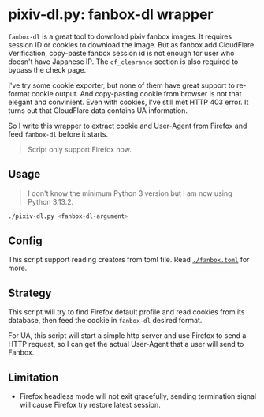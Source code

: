 # pixiv-dl.py: fanbox-dl wrapper

`fanbox-dl` is a great tool to download pixiv fanbox images.
It requires session ID or cookies to download the image.
But as fanbox add CloudFlare Verification, copy-paste fanbox session id is not enough
for user who doesn't have Japanese IP. The `cf_clearance` section is also required to bypass the check page.

I've try some cookie exporter, but none of them have great support to re-format cookie output.
And copy-pasting cookie from browser is not that elegant and convinient.
Even with cookies, I've still met HTTP 403 error. It turns out that CloudFlare data contains UA information.

So I write this wrapper to extract cookie and User-Agent from Firefox and feed `fanbox-dl` before it starts.

> Script only support Firefox now.

## Usage

> I don't know the minimum Python 3 version but I am now using Python 3.13.2.

```bash
./pixiv-dl.py <fanbox-dl-argument>
```

## Config

This script support reading creators from toml file. Read [`./fanbox.toml`](./fanbox.toml) for more.

## Strategy

This script will try to find Firefox default profile and read cookies from its database,
then feed the cookie in `fanbox-dl` desired format.

For UA, this script will start a simple http server and use Firefox to send a HTTP request,
so I can get the actual User-Agent that a user will send to Fanbox.

## Limitation

- Firefox headless mode will not exit gracefully, sending termination signal
will cause Firefox try restore latest session.
